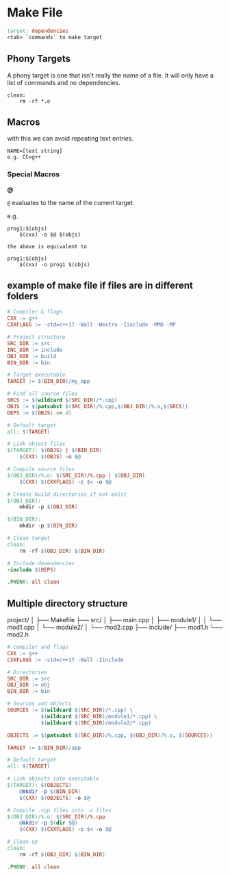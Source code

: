 # Make File

```makefile
target: dependencies
<tab> `commands` to make target
```

## Phony Targets
A phony target is one that isn't really the name of a file. It will only have a list of commands and no dependencies. 

```
clean:
    rm -rf *.o
```

## Macros
with this we can avoid repeating text entries.

```
NAME=[text string]
e.g. CC=g++
```

### Special Macros

**@**

`@` evaluates to the name of the current target.

e.g.

```
prog1:$(objs)
    $(cxx) -o $@ $(objs)

the above is equivalent to 

prog1:$(objs)
    $(cxx) -o prog1 $(objs)
```


## example of make file if files are in different folders

```makefile
# Compiler & flags
CXX := g++
CXXFLAGS := -std=c++17 -Wall -Wextra -Iinclude -MMD -MP

# Project structure
SRC_DIR := src
INC_DIR := include
OBJ_DIR := build
BIN_DIR := bin

# Target executable
TARGET := $(BIN_DIR)/my_app

# Find all source files
SRCS := $(wildcard $(SRC_DIR)/*.cpp)
OBJS := $(patsubst $(SRC_DIR)/%.cpp,$(OBJ_DIR)/%.o,$(SRCS))
DEPS := $(OBJS:.o=.d)

# Default target
all: $(TARGET)

# Link object files
$(TARGET): $(OBJS) | $(BIN_DIR)
	$(CXX) $(OBJS) -o $@

# Compile source files
$(OBJ_DIR)/%.o: $(SRC_DIR)/%.cpp | $(OBJ_DIR)
	$(CXX) $(CXXFLAGS) -c $< -o $@

# Create build directories if not exist
$(OBJ_DIR):
	mkdir -p $(OBJ_DIR)

$(BIN_DIR):
	mkdir -p $(BIN_DIR)

# Clean target
clean:
	rm -rf $(OBJ_DIR) $(BIN_DIR)

# Include dependencies
-include $(DEPS)

.PHONY: all clean
```

## Multiple directory structure

project/
│
├── Makefile
├── src/
│   ├── main.cpp
│   ├── module1/
│   │   └── mod1.cpp
│   └── module2/
│       └── mod2.cpp
├── include/
    ├── mod1.h
    └── mod2.h


```makefile
# Compiler and flags
CXX := g++
CXXFLAGS := -std=c++17 -Wall -Iinclude

# Directories
SRC_DIR := src
OBJ_DIR := obj
BIN_DIR := bin

# Sources and objects
SOURCES := $(wildcard $(SRC_DIR)/*.cpp) \
           $(wildcard $(SRC_DIR)/module1/*.cpp) \
           $(wildcard $(SRC_DIR)/module2/*.cpp)

OBJECTS := $(patsubst $(SRC_DIR)/%.cpp, $(OBJ_DIR)/%.o, $(SOURCES))

TARGET := $(BIN_DIR)/app

# Default target
all: $(TARGET)

# Link objects into executable
$(TARGET): $(OBJECTS)
	@mkdir -p $(BIN_DIR)
	$(CXX) $(OBJECTS) -o $@

# Compile .cpp files into .o files
$(OBJ_DIR)/%.o: $(SRC_DIR)/%.cpp
	@mkdir -p $(dir $@)
	$(CXX) $(CXXFLAGS) -c $< -o $@

# Clean up
clean:
	rm -rf $(OBJ_DIR) $(BIN_DIR)

.PHONY: all clean
```
